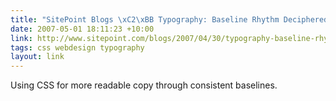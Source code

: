 ```yaml
---
title: "SitePoint Blogs \xC2\xBB Typography: Baseline Rhythm Deciphered"
date: 2007-05-01 18:11:23 +10:00
link: http://www.sitepoint.com/blogs/2007/04/30/typography-baseline-rhythm-deciphered/
tags: css webdesign typography
layout: link
---
```

Using CSS for more readable copy through consistent baselines.
